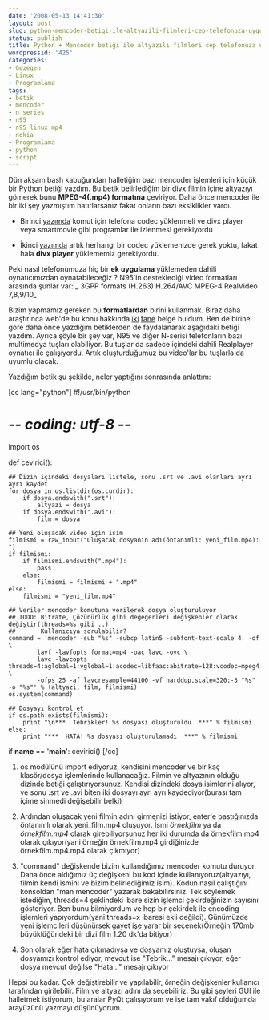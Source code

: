 ```yaml
---
date: '2008-05-13 14:41:30'
layout: post
slug: python-mencoder-betigi-ile-altyazili-filmleri-cep-telefonuza-uygun-cevirin
status: publish
title: Python + Mencoder betiği ile altyazılı filmleri cep telefonuza uygun çevirin
wordpressid: '425'
categories:
- Gezegen
- Linux
- Programlama
tags:
- betik
- mencoder
- n series
- n95
- n95 linux mp4
- nokia
- Programlama
- python
- script
---
```


Dün akşam bash kabuğundan halletiğim bazı mencoder işlemleri için küçük bir Python betiği yazdım. Bu betik belirlediğim bir divx filmin içine altyazıyı gömerek bunu **MPEG-4(.mp4) formatına** çeviriyor. Daha önce mencoder ile bir iki şey yazmıştım hatırlarsanız fakat onların bazı eksiklikler vardı. 



  * Birinci [yazımda](http://blog.arsln.org/symbian-yuklu-telefonlarda-altyazili-film-divx-xvid-izlemek/) komut için telefona codec yüklenmeli ve divx player veya smartmovie gibi programlar ile izlenmesi gerekiyordu


  * İkinci [yazımda](http://blog.arsln.org/video-dosyalarinizi-sag-tiklayarak-320x240-formatina-donusturun/) artık herhangi bir codec yüklemenizde gerek yoktu, fakat hala **divx player** yüklememiz gerekiyordu. 


Peki nasıl telefonumuza hiç bir **ek uygulama** yüklemeden dahili oynatıcımızdan oynatabileceğiz ? N95'in desteklediği video formatları arasında şunlar var: 
_
3GPP formats (H.263)
H.264/AVC
MPEG-4
RealVideo 7,8,9/10_

Bizim yapmamız gereken bu **formatlardan** birini kullanmak. Biraz daha araştırınca web'de bu konu hakkında [iki](http://wiki.dumbot.net/Video_processing) [tane](http://notes.xiaoka.com/2008/03/29/encode-mp4-files-for-nokia-n95-with-mencoder/) belge buldum. Ben de birine göre daha önce yazdığım betiklerden de faydalanarak aşağıdaki betiği yazdım. Ayrıca şöyle bir şey var, N95 ve diğer N-serisi telefonların bazı multimedya tuşları olabiliyor. Bu tuşlar da sadece içindeki dahili Realplayer oynatıcı ile çalışıyordu. Artık oluşturduğumuz bu video'lar bu tuşlarla da uyumlu olacak.

Yazdığım betik şu şekilde, neler yaptığını sonrasında anlattım: 




[cc lang="python"]
#!/usr/bin/python
# -*- coding: utf-8 -*-

import os

def cevirici():

    ## Dizin içindeki dosyaları listele, sonu .srt ve .avi olanları ayrı ayrı kaydet
    for dosya in os.listdir(os.curdir):
        if dosya.endswith(".srt"):
            altyazi = dosya
        if dosya.endswith(".avi"):
            film = dosya

    ## Yeni oluşacak video için isim
    filmismi = raw_input("Oluşacak dosyanın adı(öntanımlı: yeni_film.mp4): ")
    if filmismi:
        if filmismi.endswith(".mp4"):
            pass
        else:
            filmismi = filmismi + ".mp4"
    else:
        filmismi = "yeni_film.mp4"

    ## Veriler mencoder komutuna verilerek dosya oluşturuluyor
    ## TODO: Bitrate, Çözünürlük gibi değeğerleri değişkenler olarak değiştir(threads=%s gibi ..)
    ##       Kullanıcıya sorulabilir?
    command = 'mencoder -sub "%s" -subcp latin5 -subfont-text-scale 4  -of \
            lavf -lavfopts format=mp4 -oac lavc -ovc \
            lavc -lavcopts threads=4:aglobal=1:vglobal=1:acodec=libfaac:abitrate=128:vcodec=mpeg4:keyint=25 \
            -ofps 25 -af lavcresample=44100 -vf harddup,scale=320:-3 "%s" -o "%s"' % (altyazi, film, filmismi)
    os.system(command)

    ## Dosyayı kontrol et
    if os.path.exists(filmismi):
        print "\n***  Tebrikler! %s dosyası oluşturuldu  ***" % filmismi
    else:
        print "***  HATA! %s dosyası oluşturulamadı  ***" % filmismi

if __name__ == '__main__':
    cevirici()
[/cc]



  1. os modülünü import ediyoruz, kendisini mencoder ve bir kaç klasör/dosya işlemlerinde kullanacağız. Filmin ve altyazının olduğu dizinde betiği çalıştırıyorsunuz. Kendisi dizindeki dosya isimlerini alıyor, ve sonu .srt ve .avi biten iki dosyayı ayrı ayrı kaydediyor(burası tam içime sinmedi değişebilir belki)



  2. Ardından oluşacak yeni filmin adını girmenizi istiyor, enter'e bastığınızda öntanımlı olarak yeni_film.mp4 oluşuyor. İsmi _örnekfilm_ ya da _örnekfilm.mp4_ olarak girebiliyorsunuz her iki durumda da örnekfilm.mp4 olarak çıkıyor(yani örneğin örnekfilm.mp4 girdiğinizde örnekfilm.mp4.mp4 olarak çıkmıyor)



  3. "command" değişkende bizim kullandığımız mencoder komutu duruyor. Daha önce aldığımız üç değişkeni bu kod içinde kullanıyoruz(altyazıyı, filmin kendi ismini ve bizim belirlediğimiz isim). Kodun nasıl çalıştığını konsoldan "man mencoder" yazarak bakabilirsiniz. Tek söylemek istediğim, threads=4 şeklindeki ibare sizin işlemci çekirdeğinizin sayısını gösteriyor. Ben bunu bilmiyordum ve hep bir çekirdek ile encoding işlemleri yapıyordum(yani threads=x ibaresi ekli değildi). Günümüzde yeni işlemcileri düşünürsek gayet işe yarar bir seçenek(Örneğin 170mb büyüklüğündeki bir dizi film 1.20 dk'da bitiyor)



  4. Son olarak eğer hata çıkmadıysa ve dosyamız oluştuysa, oluşan dosyamızı kontrol ediyor, mevcut ise "Tebrik..." mesajı çıkıyor, eğer dosya mevcut değilse "Hata..." mesajı çıkıyor


Hepsi bu kadar. Çok değiştirebilir ve yapılabilir, örneğin değişkenler kullanıcı tarafından girilebilir. Film ve altyazı adını da seçebiliriz. Bu gibi şeyleri GUI ile halletmek istiyorum, bu aralar PyQt çalışıyorum ve işe tam vakıf olduğumda arayüzünü yazmayı düşünüyorum.
